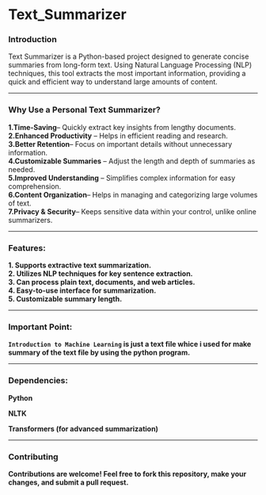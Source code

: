 # Text_Summarizer
<h3> Introduction </h3>

Text Summarizer is a Python-based project designed to generate concise summaries from long-form text. Using Natural Language Processing (NLP) techniques, this tool extracts the most important information, providing a quick and efficient way to understand large amounts of content.

---

<h3> Why Use a Personal Text Summarizer? </h3>
<b>1.Time-Saving</b>– Quickly extract key insights from lengthy documents.<br>  
<b>2.Enhanced Productivity</b> – Helps in efficient reading and research. <br> 
<b>3.Better Retention</b>– Focus on important details without unnecessary information.  <br>
<b>4.Customizable Summaries</b> – Adjust the length and depth of summaries as needed.  <br>
<b>5.Improved Understanding</b> – Simplifies complex information for easy comprehension.  <br>
<b>6.Content Organization</b>– Helps in managing and categorizing large volumes of text.  <br>
<b>7.Privacy & Security</b>– Keeps sensitive data within your control, unlike online summarizers.  <br>

---
<h3> Features: </h3>

<b>1. Supports extractive text summarization.<br>
<b>2. Utilizes NLP techniques for key sentence extraction.<br>
<b>3. Can process plain text, documents, and web articles.<br>
<b>4. Easy-to-use interface for summarization.<br>
<b>5. Customizable summary length.<br>

---
<h3> Important Point: </h3>

```Introduction to Machine Learning```  is just a text file whice i used for make summary of the text file by using the python program. 

---

<h3>Dependencies:</h3>

**Python** 

**NLTK**

**Transformers (for advanced summarization)**

----
<h3>Contributing </h3>
Contributions are welcome! Feel free to fork this repository, make your changes, and submit a pull request.



